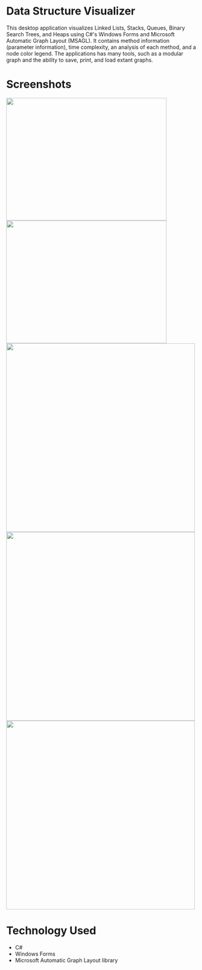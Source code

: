 # Data Structure Visualizer
This desktop application visualizes Linked Lists, Stacks, Queues, Binary Search Trees, and Heaps using C#'s Windows Forms and Microsoft Automatic Graph Layout (MSAGL). It contains method information (parameter information), time complexity, an analysis of each method, and a node color legend. The applications has many tools, such as a modular graph and the ability to save, print, and load extant graphs.

# Screenshots
<img src="https://zakpruitt.codes/images/dsv%201.PNG" width="425" height="325" /><img src="https://zakpruitt.codes/images/dsv%202.PNG" width="425" height="325" />
<img src="https://zakpruitt.codes/images/dsv%203.PNG" width="500" height="500" />
<img src="https://zakpruitt.codes/images/dsv%204.PNG" width="500" height="500" />
<img src="https://zakpruitt.codes/images/dsv%205.PNG" width="500" height="500" />

# Technology Used
* C#
* Windows Forms
* Microsoft Automatic Graph Layout library
